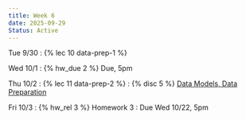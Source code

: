 ```yaml
---
title: Week 6
date: 2025-09-29
Status: Active
---
```


Tue 9/30
: {% lec 10 data-prep-1 %}

Wed 10/1
: {% hw_due 2 %} Due, 5pm

Thu 10/2
: {% lec 11 data-prep-2 %}
: {% disc 5 %} [Data Models, Data Preparation](https://drive.google.com/file/d/1KG9gAi_AnHxngUZ6ieNAU6v7ern8efOE/view?usp=sharing)

Fri 10/3
: {% hw_rel 3 %} Homework 3
  : Due Wed 10/22, 5pm
